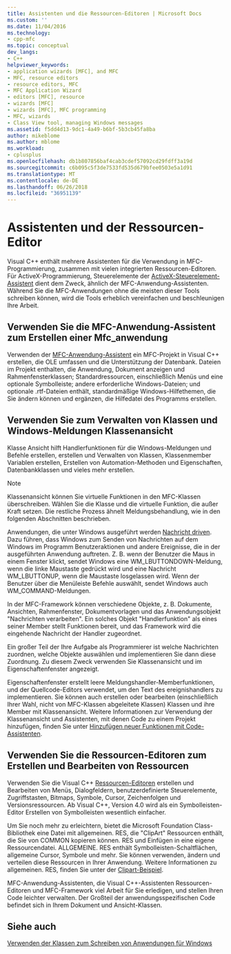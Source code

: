 ```yaml
---
title: Assistenten und die Ressourcen-Editoren | Microsoft Docs
ms.custom: ''
ms.date: 11/04/2016
ms.technology:
- cpp-mfc
ms.topic: conceptual
dev_langs:
- C++
helpviewer_keywords:
- application wizards [MFC], and MFC
- MFC, resource editors
- resource editors, MFC
- MFC Application Wizard
- editors [MFC], resource
- wizards [MFC]
- wizards [MFC], MFC programming
- MFC, wizards
- Class View tool, managing Windows messages
ms.assetid: f5dd4d13-9dc1-4a49-b6bf-5b3cb45fa8ba
author: mikeblome
ms.author: mblome
ms.workload:
- cplusplus
ms.openlocfilehash: db1b807856baf4cab3cdef57092cd29fdff3a19d
ms.sourcegitcommit: c6b095c5f3de7533fd535d679bfee0503e5a1d91
ms.translationtype: MT
ms.contentlocale: de-DE
ms.lasthandoff: 06/26/2018
ms.locfileid: "36951139"
---
```

# <a name="wizards-and-the-resource-editors"></a>Assistenten und der Ressourcen-Editor
Visual C++ enthält mehrere Assistenten für die Verwendung in MFC-Programmierung, zusammen mit vielen integrierten Ressourcen-Editoren. Für ActiveX-Programmierung, Steuerelemente der [ActiveX-Steuerelement-Assistent](../mfc/reference/mfc-activex-control-wizard.md) dient dem Zweck, ähnlich der MFC-Anwendung-Assistenten. Während Sie die MFC-Anwendungen ohne die meisten dieser Tools schreiben können, wird die Tools erheblich vereinfachen und beschleunigen Ihre Arbeit.  
  
##  <a name="_core_use_appwizard_to_create_an_mfc_application"></a> Verwenden Sie die MFC-Anwendung-Assistent zum Erstellen einer Mfc_anwendung  
 Verwenden der [MFC-Anwendung-Assistent](../mfc/reference/mfc-application-wizard.md) ein MFC-Projekt in Visual C++ erstellen, die OLE umfassen und die Unterstützung der Datenbank. Dateien im Projekt enthalten, die Anwendung, Dokument anzeigen und Rahmenfensterklassen; Standardressourcen, einschließlich Menüs und eine optionale Symbolleiste; andere erforderliche Windows-Dateien; und optionale .rtf-Dateien enthält, standardmäßige Windows-Hilfethemen, die Sie ändern können und ergänzen, die Hilfedatei des Programms erstellen.  
  
##  <a name="_core_use_classwizard_to_manage_classes_and_windows_messages"></a> Verwenden Sie zum Verwalten von Klassen und Windows-Meldungen Klassenansicht  
 Klasse Ansicht hilft Handlerfunktionen für die Windows-Meldungen und Befehle erstellen, erstellen und Verwalten von Klassen, Klassenmember Variablen erstellen, Erstellen von Automation-Methoden und Eigenschaften, Datenbankklassen und vieles mehr erstellen.  
  
> [!NOTE]
>  Klassenansicht können Sie virtuelle Funktionen in den MFC-Klassen überschreiben. Wählen Sie die Klasse und die virtuelle Funktion, die außer Kraft setzen. Die restliche Prozess ähnelt Meldungsbehandlung, wie in den folgenden Abschnitten beschrieben.  
  
 Anwendungen, die unter Windows ausgeführt werden [Nachricht driven](../mfc/message-handling-and-mapping.md). Dazu führen, dass Windows zum Senden von Nachrichten auf dem Windows im Programm Benutzeraktionen und andere Ereignisse, die in der ausgeführten Anwendung auftreten. Z. B. wenn der Benutzer die Maus in einem Fenster klickt, sendet Windows eine WM_LBUTTONDOWN-Meldung, wenn die linke Maustaste gedrückt wird und eine Nachricht WM_LBUTTONUP, wenn die Maustaste losgelassen wird. Wenn der Benutzer über die Menüleiste Befehle auswählt, sendet Windows auch WM_COMMAND-Meldungen.  
  
 In der MFC-Framework können verschiedene Objekte, z. B. Dokumente, Ansichten, Rahmenfenster, Dokumentvorlagen und das Anwendungsobjekt "Nachrichten verarbeiten". Ein solches Objekt "Handlerfunktion" als eines seiner Member stellt Funktionen bereit, und das Framework wird die eingehende Nachricht der Handler zugeordnet.  
  
 Ein großer Teil der Ihre Aufgabe als Programmierer ist welche Nachrichten zuordnen, welche Objekte auswählen und implementieren Sie dann diese Zuordnung. Zu diesem Zweck verwenden Sie Klassenansicht und im Eigenschaftenfenster angezeigt.  
  
 Eigenschaftenfenster erstellt leere Meldungshandler-Memberfunktionen, und der Quellcode-Editors verwendet, um den Text des ereignishandlers zu implementieren. Sie können auch erstellen oder bearbeiten (einschließlich Ihrer Wahl, nicht von MFC-Klassen abgeleitete Klassen) Klassen und ihre Member mit Klassenansicht. Weitere Informationen zur Verwendung der Klassenansicht und Assistenten, mit denen Code zu einem Projekt hinzufügen, finden Sie unter [Hinzufügen neuer Funktionen mit Code-Assistenten](../ide/adding-functionality-with-code-wizards-cpp.md).  
  
##  <a name="_core_use_the_resource_editors_to_create_and_edit_resources"></a> Verwenden Sie die Ressourcen-Editoren zum Erstellen und Bearbeiten von Ressourcen  
 Verwenden Sie die Visual C++ [Ressourcen-Editoren](../windows/resource-editors.md) erstellen und Bearbeiten von Menüs, Dialogfeldern, benutzerdefinierte Steuerelemente, Zugriffstasten, Bitmaps, Symbole, Cursor, Zeichenfolgen und Versionsressourcen. Ab Visual C++, Version 4.0 wird als ein Symbolleisten-Editor Erstellen von Symbolleisten wesentlich einfacher.  
  
 Um Sie noch mehr zu erleichtern, bietet die Microsoft Foundation Class-Bibliothek eine Datei mit allgemeinen. RES, die "ClipArt" Ressourcen enthält, die Sie von COMMON kopieren können. RES und Einfügen in eine eigene Ressourcendatei. ALLGEMEINE. RES enthält Symbolleisten-Schaltflächen, allgemeine Cursor, Symbole und mehr. Sie können verwenden, ändern und verteilen diese Ressourcen in Ihrer Anwendung. Weitere Informationen zu allgemeinen. RES, finden Sie unter der [Clipart-Beispiel](../visual-cpp-samples.md).  
  
 MFC-Anwendung-Assistenten, die Visual C++-Assistenten Ressourcen-Editoren und MFC-Framework viel Arbeit für Sie erledigen, und stellen Ihren Code leichter verwalten. Der Großteil der anwendungsspezifischen Code befindet sich in Ihrem Dokument und Ansicht-Klassen.  
  
## <a name="see-also"></a>Siehe auch  
 [Verwenden der Klassen zum Schreiben von Anwendungen für Windows](../mfc/using-the-classes-to-write-applications-for-windows.md)
